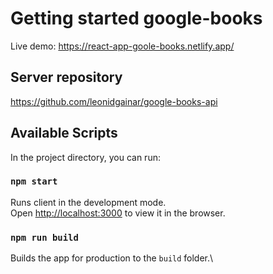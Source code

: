 # Getting started google-books

Live demo: https://react-app-goole-books.netlify.app/

## Server repository
https://github.com/leonidgainar/google-books-api


## Available Scripts

In the project directory, you can run:

### `npm start`

Runs client in the development mode.\
Open [http://localhost:3000](http://localhost:3000) to view it in the browser.


### `npm run build`

Builds the app for production to the `build` folder.\
